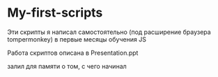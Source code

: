 # My-first-scripts
Эти скрипты я написал самостоятельно (под расширение браузера tompermonkey) в первые месяцы обучения JS

Работа скриптов описана в Presentation.ppt

залил для памяти о том, с чего начинал
